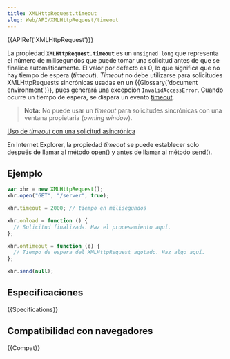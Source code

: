 ```yaml
---
title: XMLHttpRequest.timeout
slug: Web/API/XMLHttpRequest/timeout
---
```


{{APIRef('XMLHttpRequest')}}

La propiedad **`XMLHttpRequest.timeout`** es un `unsigned long` que representa el número de milisegundos que puede tomar una solicitud antes de que se finalice automáticamente. El valor por defecto es 0, lo que significa que no hay tiempo de espera (_timeout_). _Timeout_ no debe utilizarse para solicitudes XMLHttpRequests sincrónicas usadas en un {{Glossary('document environment')}}, pues generará una excepción `InvalidAccessError`. Cuando ocurre un tiempo de espera, se dispara un evento [timeout](/es/docs/Web/Events/timeout).

> **Nota:** No puede usar un _timeout_ para solicitudes sincrónicas con una ventana propietaria (_owning window_).

[Uso de _timeout_ con una solicitud asincrónica](/es/docs/Web/API/XMLHttpRequest/Synchronous_and_Asynchronous_Requests#Example_using_a_timeout)

En Internet Explorer, la propiedad _timeout_ se puede establecer solo después de llamar al método [open()](/es/docs/Web/API/XMLHttpRequest/open) y antes de llamar al método [send()](/es/docs/Web/API/XMLHttpRequest/send).

## Ejemplo

```js
var xhr = new XMLHttpRequest();
xhr.open("GET", "/server", true);

xhr.timeout = 2000; // tiempo en milisegundos

xhr.onload = function () {
  // Solicitud finalizada. Haz el procesamiento aquí.
};

xhr.ontimeout = function (e) {
  // Tiempo de espera del XMLHttpRequest agotado. Haz algo aquí.
};

xhr.send(null);
```

## Especificaciones

{{Specifications}}

## Compatibilidad con navegadores

{{Compat}}

